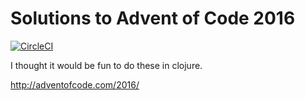 # Solutions to Advent of Code 2016

[![CircleCI](https://circleci.com/gh/mulchy/advent-of-code-2016.svg?style=svg)](https://circleci.com/gh/mulchy/advent-of-code-2016)

I thought it would be fun to do these in clojure.

http://adventofcode.com/2016/
